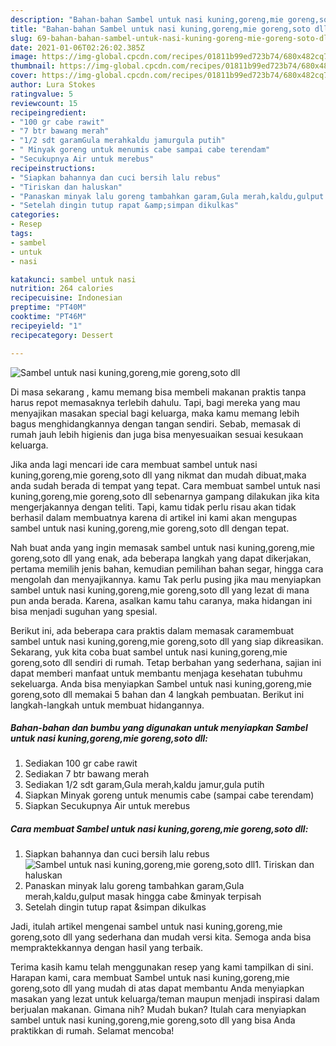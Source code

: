 ```yaml
---
description: "Bahan-bahan Sambel untuk nasi kuning,goreng,mie goreng,soto dll Sederhana dan Mudah Dibuat"
title: "Bahan-bahan Sambel untuk nasi kuning,goreng,mie goreng,soto dll Sederhana dan Mudah Dibuat"
slug: 69-bahan-bahan-sambel-untuk-nasi-kuning-goreng-mie-goreng-soto-dll-sederhana-dan-mudah-dibuat
date: 2021-01-06T02:26:02.385Z
image: https://img-global.cpcdn.com/recipes/01811b99ed723b74/680x482cq70/sambel-untuk-nasi-kuninggorengmie-gorengsoto-dll-foto-resep-utama.jpg
thumbnail: https://img-global.cpcdn.com/recipes/01811b99ed723b74/680x482cq70/sambel-untuk-nasi-kuninggorengmie-gorengsoto-dll-foto-resep-utama.jpg
cover: https://img-global.cpcdn.com/recipes/01811b99ed723b74/680x482cq70/sambel-untuk-nasi-kuninggorengmie-gorengsoto-dll-foto-resep-utama.jpg
author: Lura Stokes
ratingvalue: 5
reviewcount: 15
recipeingredient:
- "100 gr cabe rawit"
- "7 btr bawang merah"
- "1/2 sdt garamGula merahkaldu jamurgula putih"
- " Minyak goreng untuk menumis cabe sampai cabe terendam"
- "Secukupnya Air untuk merebus"
recipeinstructions:
- "Siapkan bahannya dan cuci bersih lalu rebus"
- "Tiriskan dan haluskan"
- "Panaskan minyak lalu goreng tambahkan garam,Gula merah,kaldu,gulput masak hingga cabe &amp;minyak terpisah"
- "Setelah dingin tutup rapat &amp;simpan dikulkas"
categories:
- Resep
tags:
- sambel
- untuk
- nasi

katakunci: sambel untuk nasi 
nutrition: 264 calories
recipecuisine: Indonesian
preptime: "PT40M"
cooktime: "PT46M"
recipeyield: "1"
recipecategory: Dessert

---
```



![Sambel untuk nasi kuning,goreng,mie goreng,soto dll](https://img-global.cpcdn.com/recipes/01811b99ed723b74/680x482cq70/sambel-untuk-nasi-kuninggorengmie-gorengsoto-dll-foto-resep-utama.jpg)

Di masa  sekarang , kamu memang bisa membeli makanan praktis tanpa harus repot memasaknya terlebih dahulu. Tapi, bagi mereka yang mau menyajikan masakan special bagi keluarga, maka kamu memang lebih bagus menghidangkannya dengan tangan sendiri. Sebab, memasak di rumah jauh lebih higienis dan juga bisa menyesuaikan sesuai kesukaan keluarga.

Jika anda lagi mencari ide cara membuat sambel untuk nasi kuning,goreng,mie goreng,soto dll yang nikmat dan mudah dibuat,maka anda sudah berada di tempat yang tepat. Cara membuat sambel untuk nasi kuning,goreng,mie goreng,soto dll  sebenarnya gampang dilakukan jika kita mengerjakannya dengan teliti. Tapi, kamu tidak perlu risau akan tidak berhasil dalam membuatnya 
karena di artikel ini kami akan mengupas sambel untuk nasi kuning,goreng,mie goreng,soto dll dengan tepat.  



Nah buat anda yang ingin memasak sambel untuk nasi kuning,goreng,mie goreng,soto dll yang enak, ada beberapa langkah yang dapat dikerjakan, pertama memilih jenis bahan, kemudian pemilihan bahan segar, hingga cara mengolah dan menyajikannya. kamu Tak perlu pusing jika mau menyiapkan sambel untuk nasi kuning,goreng,mie goreng,soto dll yang lezat di mana pun anda berada. Karena, asalkan kamu  tahu caranya, maka hidangan ini bisa menjadi suguhan yang spesial.

Berikut ini, ada beberapa cara praktis  dalam memasak caramembuat sambel untuk nasi kuning,goreng,mie goreng,soto dll yang siap dikreasikan. Sekarang, yuk kita coba buat sambel untuk nasi kuning,goreng,mie goreng,soto dll sendiri di rumah. Tetap berbahan yang sederhana, sajian ini dapat memberi manfaat untuk membantu menjaga kesehatan tubuhmu sekeluarga. Anda bisa menyiapkan Sambel untuk nasi kuning,goreng,mie goreng,soto dll memakai 5 bahan dan 4 langkah pembuatan. Berikut ini langkah-langkah untuk membuat hidangannya.

<!--inarticleads1-->

##### Bahan-bahan dan bumbu yang digunakan untuk menyiapkan Sambel untuk nasi kuning,goreng,mie goreng,soto dll:

1. Sediakan 100 gr cabe rawit
1. Sediakan 7 btr bawang merah
1. Sediakan 1/2 sdt garam,Gula merah,kaldu jamur,gula putih
1. Siapkan  Minyak goreng untuk menumis cabe (sampai cabe terendam)
1. Siapkan Secukupnya Air untuk merebus




<!--inarticleads2-->

##### Cara membuat Sambel untuk nasi kuning,goreng,mie goreng,soto dll:

1. Siapkan bahannya dan cuci bersih lalu rebus
<img src="https://img-global.cpcdn.com/steps/56e15b011277248d/160x128cq70/sambel-untuk-nasi-kuninggorengmie-gorengsoto-dll-langkah-memasak-1-foto.jpg" alt="Sambel untuk nasi kuning,goreng,mie goreng,soto dll">1. Tiriskan dan haluskan
1. Panaskan minyak lalu goreng tambahkan garam,Gula merah,kaldu,gulput masak hingga cabe &amp;minyak terpisah
1. Setelah dingin tutup rapat &amp;simpan dikulkas




Jadi, itulah artikel mengenai  sambel untuk nasi kuning,goreng,mie goreng,soto dll  yang sederhana dan mudah versi kita. Semoga anda bisa mempraktekkannya dengan hasil yang terbaik. 

Terima kasih kamu telah menggunakan resep yang kami tampilkan di sini. Harapan kami, cara membuat  Sambel untuk nasi kuning,goreng,mie goreng,soto dll yang mudah di atas dapat membantu Anda menyiapkan masakan yang lezat untuk keluarga/teman maupun menjadi inspirasi dalam berjualan makanan. Gimana nih? Mudah bukan? Itulah cara menyiapkan sambel untuk nasi kuning,goreng,mie goreng,soto dll yang bisa Anda praktikkan di rumah. Selamat mencoba!

